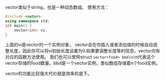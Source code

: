 vector类似于string，也是一种动态数组。
使用方法：
```cpp
#include <vetor>
using namespace std;
int main() {
    vector<int> vi;
}
```
上面的vi是vector<int>的一个实例对象，
vector会在你插入或者添加值的时候自动调整长度，因此你可以将vi初始长度设置为0.如果要调整长度等的信息，vector内有对应的函数方法使用。
我们也可以使用struct
`vector<food> bbd(n)`n代表这个vector存储的food数量。bbd是一个vector实例，类似数组存储着n个food实例。

vector的功能比较强大代价就是效率的底下。


